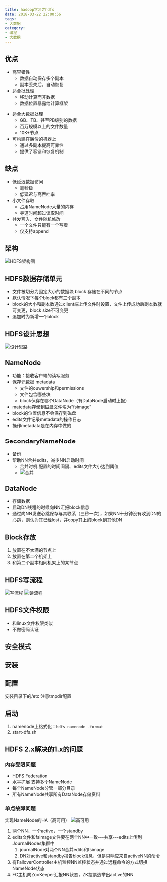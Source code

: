 ```yaml
---
title: hadoop学习之hdfs
date: 2018-03-22 22:00:56
tags:
- 大数据
category:
- 编程
- 大数据
---
```



## 优点
* 高容错性
	* 数据自动保存多个副本
	* 副本丢失后，自动恢复
* 适合批处理
	- 移动计算而非数据
	- 数据位置暴露给计算框架
- 适合大数据处理
	- GB、TB、甚至PB级别的数据
	- 百万规模以上的文件数量
	- 10K+节点
- 可构建在廉价的机器上
	- 通过多副本提高可靠性
	- 提供了容错和恢复机制

<!--more-->

## 缺点
- 低延迟数据访问
	- 毫秒级
	- 低延迟与高吞吐率
- 小文件存取
	- 占用NameNode大量的内存
	- 寻道时间超过读取时间
- 并发写入、文件随机修改
	- 一个文件只能有一个写着
	- 仅支持append

## 架构

![HDFS架构图](/img/hdfs架构.PNG)

## HDFS数据存储单元
- 文件被切分为固定大小的数据块 block 存储在不同的节点
- 默认情况下每个block都有三个副本
- block的大小和副本数通过client端上传文件时设置，文件上传成功后副本数就可变更，block size不可变更
- 追加时为新增一个block

## HDFS设计思想

![设计思路](/img/hdfs设计思想.PNG)

## NameNode
- 功能：接收客户端的读写服务
- 保存元数据 metadata
	- 文件的ouwership和permissions
	- 文件包含哪些块
	- block保存在哪个DataNode（有DataNode启动时上报）
- matedata存储到磁盘文件名为“fsimage”
- block的位置信息不会保存到磁盘
- edits文件记录metadata的操作日志
- 操作metadata是在内存中做的

## SecondaryNameNode
- 备份
- 帮助NN合并edits，减少NN启动时间
	- 合并时机  配置的时间间隔、edits文件大小达到阈值
	- ![合并](/img/edits合并.PNG)

## DataNode
- 存储数据
- 启动DN线程的时候向NN汇报block信息
- 通过向NN发送心跳保存与其联系（三秒一次），如果NN十分钟没有收到DN的心跳，则认为其已经lost，并copy其上的block到其他DN

## Block存放
1. 放置在不太满的节点上
2. 放置在第二个机架上
3. 和第二个副本相同机架上的某节点

## HDFS写流程
![写流程](/img/hdfs写流程.PNG)
![读流程](/img/HDFS读流程.PNG)

## HDFS文件权限
- 和linux文件权限类似
- 不做密码认证

## 安全模式

## 安装
## 配置
安装目录下的/etc
注意tmpdir配置
## 启动
1. namenode上格式化：`hdfs namenode -format`
2. start-dfs.sh

## HDFS 2.x解决的1.x的问题
### 内存受限问题
- HDFS Federation
- 水平扩展 支持多个NameNode
- 每个NameNode分管一部分目录
- 所有NameNode共享所有DataNode存储资料

### 单点故障问题
实现NameNode的HA（高可用）
![高可用](/img/HDFS2.0HA.PNG)

1. 两个NN，一个active，一个standby
2. edits文件和fsimage文件要在两个NN中一致---共享---edits上传到JournalNodes集群中
	1. journalNode对两个NN合并edits和fsimage
	2. DN对active和standby报告block信息，但是只响应来自activeNN的命令
3. 有FalloverController主机监控NN监控状态并通过远程命令的方式切换NameNode状态
4. FC主机向ZooKeeper汇报NN状态，ZK投票选举出active的NN
